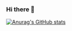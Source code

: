  ### Hi there 👋
 
[![Anurag's GitHub stats](https://github-readme-stats.vercel.app/api?username=thecoder714&show_icons=true&theme=onedark&count_private=true)](https://github.com/anuraghazra/github-readme-stats)
